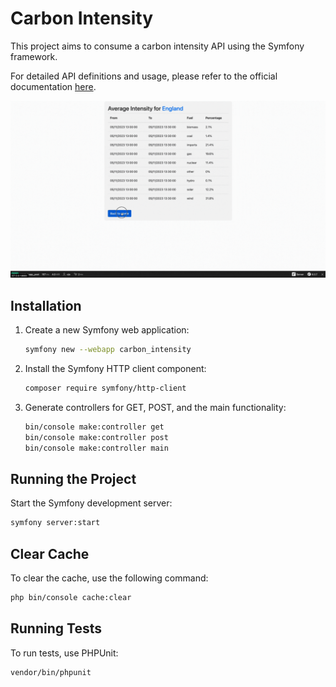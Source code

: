 # Carbon Intensity

This project aims to consume a carbon intensity API using the Symfony framework.

For detailed API definitions and usage, please refer to the official documentation [here](https://carbon-intensity.github.io/api-definitions/).

![Texto alternativo](public/img/carbon_intensity.gif)

## Installation

1. Create a new Symfony web application:

    ```bash
    symfony new --webapp carbon_intensity
    ```

2. Install the Symfony HTTP client component:

    ```bash
    composer require symfony/http-client
    ```

3. Generate controllers for GET, POST, and the main functionality:

    ```bash
    bin/console make:controller get
    bin/console make:controller post
    bin/console make:controller main
    ```

## Running the Project

Start the Symfony development server:

```bash
symfony server:start
```

## Clear Cache

To clear the cache, use the following command:

```bash
php bin/console cache:clear
```

## Running Tests

To run tests, use PHPUnit:

```bash
vendor/bin/phpunit
```

